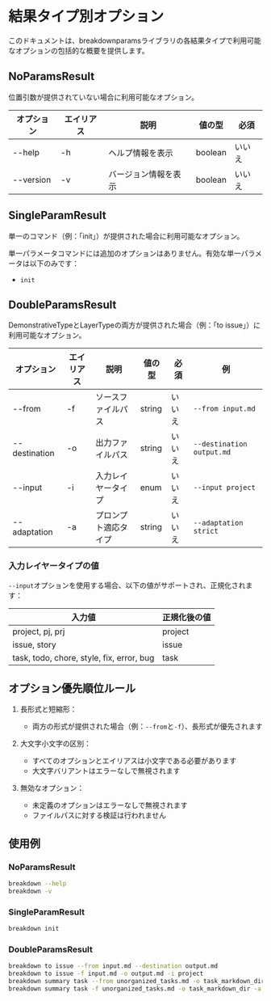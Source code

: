 # 結果タイプ別オプション

このドキュメントは、breakdownparamsライブラリの各結果タイプで利用可能なオプションの包括的な概要を提供します。

## NoParamsResult

位置引数が提供されていない場合に利用可能なオプション。

| オプション | エイリアス | 説明 | 値の型 | 必須 |
|------------|------------|------|--------|------|
| --help | -h | ヘルプ情報を表示 | boolean | いいえ |
| --version | -v | バージョン情報を表示 | boolean | いいえ |

## SingleParamResult

単一のコマンド（例：「init」）が提供された場合に利用可能なオプション。

単一パラメータコマンドには追加のオプションはありません。有効な単一パラメータは以下のみです：
- `init`

## DoubleParamsResult

DemonstrativeTypeとLayerTypeの両方が提供された場合（例：「to issue」）に利用可能なオプション。

| オプション | エイリアス | 説明 | 値の型 | 必須 | 例 |
|------------|------------|------|--------|------|-----|
| --from | -f | ソースファイルパス | string | いいえ | `--from input.md` |
| --destination | -o | 出力ファイルパス | string | いいえ | `--destination output.md` |
| --input | -i | 入力レイヤータイプ | enum | いいえ | `--input project` |
| --adaptation | -a | プロンプト適応タイプ | string | いいえ | `--adaptation strict` |

### 入力レイヤータイプの値

`--input`オプションを使用する場合、以下の値がサポートされ、正規化されます：

| 入力値 | 正規化後の値 |
|--------|--------------|
| project, pj, prj | project |
| issue, story | issue |
| task, todo, chore, style, fix, error, bug | task |

## オプション優先順位ルール

1. 長形式と短縮形：
   - 両方の形式が提供された場合（例：`--from`と`-f`）、長形式が優先されます

2. 大文字小文字の区別：
   - すべてのオプションとエイリアスは小文字である必要があります
   - 大文字バリアントはエラーなしで無視されます

3. 無効なオプション：
   - 未定義のオプションはエラーなしで無視されます
   - ファイルパスに対する検証は行われません

## 使用例

### NoParamsResult
```bash
breakdown --help
breakdown -v
```

### SingleParamResult
```bash
breakdown init
```

### DoubleParamsResult
```bash
breakdown to issue --from input.md --destination output.md
breakdown to issue -f input.md -o output.md -i project
breakdown summary task --from unorganized_tasks.md -o task_markdown_dir -a strict
breakdown summary task -f unorganized_tasks.md -o task_markdown_dir -a a
``` 